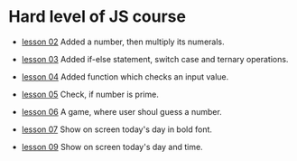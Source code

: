 # Hard level of JS course


- [lesson 02](https://github.com/Mullla/js-course-hard/tree/lesson02)
Added a number, then multiply its numerals. 
 
- [lesson 03](https://github.com/Mullla/js-course-hard/tree/lesson03)
Added if-else statement, switch case and ternary operations.

- [lesson 04](https://github.com/Mullla/js-course-hard/tree/lesson04)
Added function which checks an input value.

- [lesson 05](https://github.com/Mullla/js-course-hard/tree/lesson05)
Check, if number is prime.

- [lesson 06](https://github.com/Mullla/guess-game)
A game, where user shoul guess a number. 

- [lesson 07](https://github.com/Mullla/js-course-hard/tree/lesson07)
Show on screen today's day in bold font.

- [lesson 09](https://github.com/Mullla/js-course-hard/tree/lesson09)
Show on screen today's day and time.


